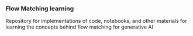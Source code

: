 ### Flow Matching learning

Repository for implementations of code, notebooks, and other materials for learning the concepts behind flow matching for generative AI